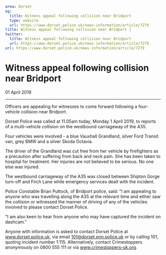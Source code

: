 ```yaml
area: Dorset
og:
  title: Witness appeal following collision near Bridport
  type: website
  url: https://www.dorset.police.uk/news-information/article/7279
title: Witness appeal following collision near Bridport |
twitter:
  title: Witness appeal following collision near Bridport
  url: https://www.dorset.police.uk/news-information/article/7279
url: https://www.dorset.police.uk/news-information/article/7279
```

# Witness appeal following collision near Bridport

01 April 2019

* * *

Officers are appealing for witnesses to come forward following a four-vehicle collision near Bridport.

Dorset Police was called at 11.05am today, Monday 1 April 2019, to reports of a multi-vehicle collision on the westbound carriageway of the A35.

Four vehicles were involved - a blue Vauxhall Grandland, silver Ford Transit van, grey BMW and a silver Skoda Octavia.

The driver of the Grandland was cut free from her vehicle by firefighters as a precaution after suffering from back and neck pain. She has been taken to hospital for treatment. Her injuries are not believed to be serious. No one else was injured.

The westbound carriageway of the A35 was closed between Shipton Gorge turn-off and Firch Lane while emergency services dealt with the incident.

Police Constable Brian Puttock, of Bridport police, said: "I am appealing to anyone who was travelling along the A35 at the relevant time and either saw the collision or witnessed the manner of driving of any of the vehicles involved to please contact Dorset Police.

"I am also keen to hear from anyone who may have captured the incident on dashcam."

 Anyone with information is asked to contact Dorset Police at www.dorset.police.uk, via email 101@dorset.pnn.police.uk or by calling 101, quoting incident number 1:115. Alternatively, contact Crimestoppers anonymously on 0800 555 111 or via www.crimestoppers-uk.org.
